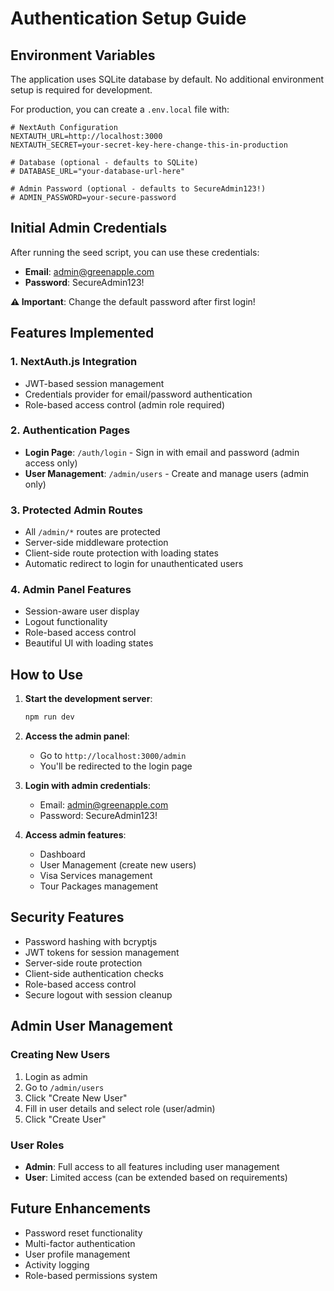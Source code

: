 # Authentication Setup Guide

## Environment Variables

The application uses SQLite database by default. No additional environment setup is required for development.

For production, you can create a `.env.local` file with:

```env
# NextAuth Configuration
NEXTAUTH_URL=http://localhost:3000
NEXTAUTH_SECRET=your-secret-key-here-change-this-in-production

# Database (optional - defaults to SQLite)
# DATABASE_URL="your-database-url-here"

# Admin Password (optional - defaults to SecureAdmin123!)
# ADMIN_PASSWORD=your-secure-password
```

## Initial Admin Credentials

After running the seed script, you can use these credentials:

- **Email**: admin@greenapple.com
- **Password**: SecureAdmin123!

**⚠️ Important**: Change the default password after first login!

## Features Implemented

### 1. NextAuth.js Integration
- JWT-based session management
- Credentials provider for email/password authentication
- Role-based access control (admin role required)

### 2. Authentication Pages
- **Login Page**: `/auth/login` - Sign in with email and password (admin access only)
- **User Management**: `/admin/users` - Create and manage users (admin only)

### 3. Protected Admin Routes
- All `/admin/*` routes are protected
- Server-side middleware protection
- Client-side route protection with loading states
- Automatic redirect to login for unauthenticated users

### 4. Admin Panel Features
- Session-aware user display
- Logout functionality
- Role-based access control
- Beautiful UI with loading states

## How to Use

1. **Start the development server**:
   ```bash
   npm run dev
   ```

2. **Access the admin panel**:
   - Go to `http://localhost:3000/admin`
   - You'll be redirected to the login page

3. **Login with admin credentials**:
   - Email: admin@greenapple.com
   - Password: SecureAdmin123!

4. **Access admin features**:
   - Dashboard
   - User Management (create new users)
   - Visa Services management
   - Tour Packages management

## Security Features

- Password hashing with bcryptjs
- JWT tokens for session management
- Server-side route protection
- Client-side authentication checks
- Role-based access control
- Secure logout with session cleanup

## Admin User Management

### Creating New Users
1. Login as admin
2. Go to `/admin/users`
3. Click "Create New User"
4. Fill in user details and select role (user/admin)
5. Click "Create User"

### User Roles
- **Admin**: Full access to all features including user management
- **User**: Limited access (can be extended based on requirements)

## Future Enhancements

- Password reset functionality
- Multi-factor authentication
- User profile management
- Activity logging
- Role-based permissions system
